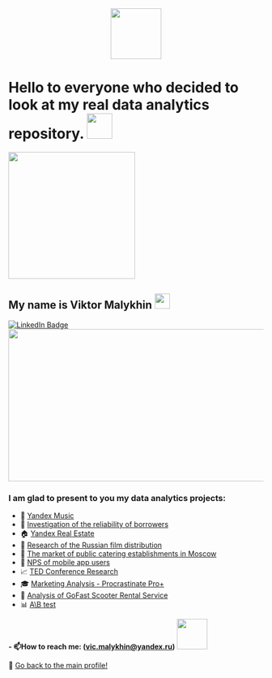 

  </a>
</div>

<div id="header" align="center">
  <img src="https://media.giphy.com/media/M9gbBd9nbDrOTu1Mqx/giphy.gif" width="100"/>

</div>

  </a>
</div>
<img src="https://komarev.com/ghpvc/?username=MalykhinViktor&style=flat-square&color=blue" alt=""/>


<h1>
 Hello to everyone who decided to look at my real data analytics repository.
  <img src="https://media.giphy.com/media/ymwg2hvAKuuuiDN1x3/giphy.gif" width="50px"/>
</h1>
<img src="https://media.giphy.com/media/ridvyKndz8v8IeuJjx/giphy.gif" width="250px"/>

<h2>
  My name is Viktor Malykhin
  <img src="https://media.giphy.com/media/hvRJCLFzcasrR4ia7z/giphy.gif" width="30px"/>
   
</h2>
<a href="https://www.linkedin.com/in/виктор-малыхин-76a066279/">
    <img src="https://img.shields.io/badge/LinkedIn-blue?style=for-the-badge&logo=linkedin&logoColor=white" alt="LinkedIn Badge"/>
  </a> 
<div align="center">
  <img src="https://media.giphy.com/media/3oKIPEqDGUULpEU0aQ/giphy.gif" width="600" height="300"/>
</div> 

 

### I am glad to present to you my data analytics projects:

  -  🎵 <a href="https://github.com/MalykhinViktor/Yandex_praktikum/tree/first-project" target="_blank">Yandex Music</a>
  -  🏦  <a href="https://github.com/MalykhinViktor/Yandex_praktikum/tree/second-project" target="_blank">Investigation of the reliability of borrowers</a>
  - 🏠  <a href="https://github.com/MalykhinViktor/Yandex_praktikum/tree/third-project" target="_blank">Yandex Real Estate</a>
  - 🎦 <a href="https://github.com/MalykhinViktor/Yandex_praktikum/tree/fourth-project" target="_blank"> Research of the Russian film distribution</a>
  - 🥩 <a href="https://github.com/MalykhinViktor/Yandex_praktikum/tree/fifth-project" target="_blank">The market of public catering establishments in Moscow</a>
  -  📱 <a href="https://github.com/MalykhinViktor/Yandex_praktikum/tree/sixth-project" target="_blank"> NPS of mobile app users</a>
  -  📈 <a href="https://github.com/MalykhinViktor/Yandex_praktikum/tree/seventh-project" target="_blank"> TED Conference Research </a>
  - 🎓 <a href="https://github.com/MalykhinViktor/Yandex_praktikum/tree/eighth-project" target="_blank"> Marketing Analysis - Procrastinate Pro+ </a>
  - 🛴 <a href="https://github.com/MalykhinViktor/Yandex_praktikum/tree/tenth-project" target="_blank"> Analysis of GoFast Scooter Rental Service </a>
  - 📊 <a href="https://github.com/MalykhinViktor/Yandex_praktikum/blob/eleventh_branch" target="_blank"> A\B test</a>

**- :mailbox:How to reach me: (vic.malykhin@yandex.ru)** <img src="https://media.giphy.com/media/Y01wot3Bt9Bpdz8xvs/giphy.gif" width="60px"/>


:office:  <a href="https://github.com/MalykhinViktor" target="_blank"> Go back to the main profile!</a>


